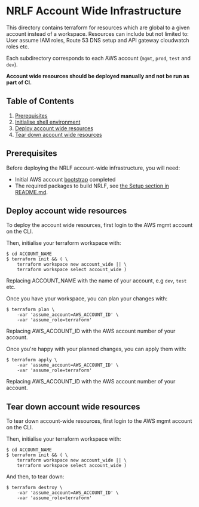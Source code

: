 # NRLF Account Wide Infrastructure

This directory contains terraform for resources which are global to a given account instead of a workspace. Resources can include but not limited to: User assume IAM roles, Route 53 DNS setup and API gateway cloudwatch roles etc.

Each subdirectory corresponds to each AWS account (`mgmt`, `prod`, `test` and `dev`).

**Account wide resources should be deployed manually and not be run as part of CI.**

## Table of Contents

1. [Prerequisites](#prerequisites)
2. [Initialise shell environment](#initialise-shell-environment)
3. [Deploy account wide resources](#deploy-account-wide-resources)
4. [Tear down account wide resources](#tear-down-account-wide-resources)

## Prerequisites

Before deploying the NRLF account-wide infrastructure, you will need:

- Initial AWS account [bootstrap](../bootstrap/README.md) completed
- The required packages to build NRLF, see [the Setup section in README.md](../../README.md#setup).

## Deploy account wide resources

To deploy the account wide resources, first login to the AWS mgmt account on the CLI.

Then, initialise your terraform workspace with:

```shell
$ cd ACCOUNT_NAME
$ terraform init && ( \
    terraform workspace new account_wide || \
    terraform workspace select account_wide )
```

Replacing ACCOUNT_NAME with the name of your account, e.g `dev`, `test` etc.

Once you have your workspace, you can plan your changes with:

```shell
$ terraform plan \
    -var 'assume_account=AWS_ACCOUNT_ID' \
    -var 'assume_role=terraform'
```

Replacing AWS_ACCOUNT_ID with the AWS account number of your account.

Once you're happy with your planned changes, you can apply them with:

```shell
$ terraform apply \
    -var 'assume_account=AWS_ACCOUNT_ID' \
    -var 'assume_role=terraform'
```

Replacing AWS_ACCOUNT_ID with the AWS account number of your account.

## Tear down account wide resources

To tear down account-wide resources, first login to the AWS mgmt account on the CLI.

Then, initialise your terraform workspace with:

```shell
$ cd ACCOUNT_NAME
$ terraform init && ( \
    terraform workspace new account_wide || \
    terraform workspace select account_wide )
```

And then, to tear down:

```shell
$ terraform destroy \
    -var 'assume_account=AWS_ACCOUNT_ID' \
    -var 'assume_role=terraform'
```
